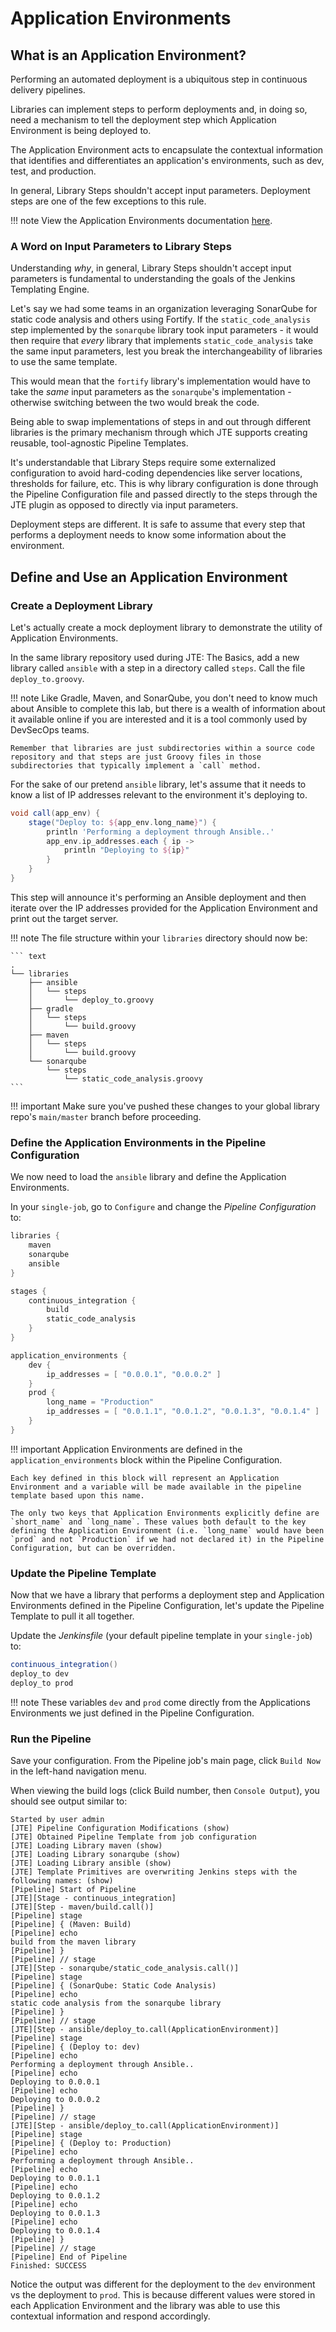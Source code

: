 # Application Environments

## What is an Application Environment?

Performing an automated deployment is a ubiquitous step in continuous delivery pipelines.

Libraries can implement steps to perform deployments and, in doing so, need a mechanism to tell the deployment step which Application Environment is being deployed to.

The Application Environment acts to encapsulate the contextual information that identifies and differentiates an application's environments, such as dev, test, and production.

In general, Library Steps shouldn't accept input parameters. Deployment steps are one of the few exceptions to this rule.

!!! note
    View the Application Environments documentation [here](../../concepts/pipeline-primitives/application-environments.md).

### A Word on Input Parameters to Library Steps

Understanding _why_, in general, Library Steps shouldn't accept input parameters is fundamental to understanding the goals of the Jenkins Templating Engine.

Let's say we had some teams in an organization leveraging SonarQube for static code analysis and others using Fortify. If the `static_code_analysis` step implemented by the `sonarqube` library took input parameters - it would then require that _every_ library that implements `static_code_analysis` take the same input parameters, lest you break the interchangeability of libraries to use the same template.

This would mean that the `fortify` library's implementation would have to take the _same_ input parameters as the `sonarqube`'s implementation - otherwise switching between the two would break the code.

Being able to swap implementations of steps in and out through different libraries is the primary mechanism through which JTE supports creating reusable, tool-agnostic Pipeline Templates.

It's understandable that Library Steps require some externalized configuration to avoid hard-coding dependencies like server locations, thresholds for failure, etc. This is why library configuration is done through the Pipeline Configuration file and passed directly to the steps through the JTE plugin as opposed to directly via input parameters.

Deployment steps are different. It is safe to assume that every step that performs a deployment needs to know some information about the environment.

## Define and Use an Application Environment

### Create a Deployment Library

Let's actually create a mock deployment library to demonstrate the utility of Application Environments.

In the same library repository used during JTE: The Basics, add a new library called `ansible` with a step in a directory called `steps`. Call the file `deploy_to.groovy`.

!!! note
    Like Gradle, Maven, and SonarQube, you don't need to know much about Ansible to complete this lab, but there is a wealth of information about it available online if you are interested and it is a tool commonly used by DevSecOps teams.

    Remember that libraries are just subdirectories within a source code repository and that steps are just Groovy files in those subdirectories that typically implement a `call` method.

For the sake of our pretend `ansible` library, let's assume that it needs to know a list of IP addresses relevant to the environment it's deploying to.

``` groovy title="./libraries/ansible/steps/deploy_to.groovy"
void call(app_env) {
    stage("Deploy to: ${app_env.long_name}") {
        println 'Performing a deployment through Ansible..'
        app_env.ip_addresses.each { ip ->
            println "Deploying to ${ip}"
        }
    }
}
```

This step will announce it's performing an Ansible deployment and then iterate over the IP addresses provided for the Application Environment and print out the target server.

!!! note
    The file structure within your `libraries` directory should now be:

    ``` text
    .
    └── libraries
        ├── ansible
        │   └── steps
        │       └── deploy_to.groovy
        ├── gradle
        │   └── steps
        │       └── build.groovy
        ├── maven
        │   └── steps
        │       └── build.groovy
        └── sonarqube
            └── steps
                └── static_code_analysis.groovy
    ```

!!! important
    Make sure you've pushed these changes to your global library repo's `main/master` branch before proceeding.

### Define the Application Environments in the Pipeline Configuration

We now need to load the `ansible` library and define the Application Environments.

In your `single-job`, go to `Configure` and change the _Pipeline Configuration_ to:

``` groovy title="Pipeline Configuration"
libraries {
    maven
    sonarqube
    ansible
}

stages {
    continuous_integration {
        build
        static_code_analysis
    }
}

application_environments {
    dev {
        ip_addresses = [ "0.0.0.1", "0.0.0.2" ]
    }
    prod {
        long_name = "Production" 
        ip_addresses = [ "0.0.1.1", "0.0.1.2", "0.0.1.3", "0.0.1.4" ]
    }
}
```

!!! important
    Application Environments are defined in the `application_environments` block within the Pipeline Configuration.

    Each key defined in this block will represent an Application Environment and a variable will be made available in the pipeline template based upon this name.

    The only two keys that Application Environments explicitly define are `short_name` and `long_name`. These values both default to the key defining the Application Environment (i.e. `long_name` would have been `prod` and not `Production` if we had not declared it) in the Pipeline Configuration, but can be overridden.

### Update the Pipeline Template

Now that we have a library that performs a deployment step and Application Environments defined in the Pipeline Configuration, let's update the Pipeline Template to pull it all together.

Update the _Jenkinsfile_ (your default pipeline template in your `single-job`) to:

``` groovy title="Jenkinsfile (in your single-job)"
continuous_integration() 
deploy_to dev 
deploy_to prod 
```

!!! note
    These variables `dev` and `prod` come directly from the Applications Environments we just defined in the Pipeline Configuration.

### Run the Pipeline

Save your configuration. From the Pipeline job's main page, click `Build Now` in the left-hand navigation menu.

When viewing the build logs (click Build number, then `Console Output`), you should see output similar to:

``` text
Started by user admin
[JTE] Pipeline Configuration Modifications (show)
[JTE] Obtained Pipeline Template from job configuration
[JTE] Loading Library maven (show)
[JTE] Loading Library sonarqube (show)
[JTE] Loading Library ansible (show)
[JTE] Template Primitives are overwriting Jenkins steps with the following names: (show)
[Pipeline] Start of Pipeline
[JTE][Stage - continuous_integration]
[JTE][Step - maven/build.call()]
[Pipeline] stage
[Pipeline] { (Maven: Build)
[Pipeline] echo
build from the maven library
[Pipeline] }
[Pipeline] // stage
[JTE][Step - sonarqube/static_code_analysis.call()]
[Pipeline] stage
[Pipeline] { (SonarQube: Static Code Analysis)
[Pipeline] echo
static code analysis from the sonarqube library
[Pipeline] }
[Pipeline] // stage
[JTE][Step - ansible/deploy_to.call(ApplicationEnvironment)]
[Pipeline] stage
[Pipeline] { (Deploy to: dev)
[Pipeline] echo
Performing a deployment through Ansible..
[Pipeline] echo
Deploying to 0.0.0.1
[Pipeline] echo
Deploying to 0.0.0.2
[Pipeline] }
[Pipeline] // stage
[JTE][Step - ansible/deploy_to.call(ApplicationEnvironment)]
[Pipeline] stage
[Pipeline] { (Deploy to: Production)
[Pipeline] echo
Performing a deployment through Ansible..
[Pipeline] echo
Deploying to 0.0.1.1
[Pipeline] echo
Deploying to 0.0.1.2
[Pipeline] echo
Deploying to 0.0.1.3
[Pipeline] echo
Deploying to 0.0.1.4
[Pipeline] }
[Pipeline] // stage
[Pipeline] End of Pipeline
Finished: SUCCESS
```

Notice the output was different for the deployment to the `dev` environment vs the deployment to `prod`. This is because different values were stored in each Application Environment and the library was able to use this contextual information and respond accordingly.
